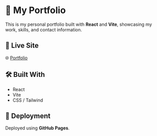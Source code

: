 # 🚀 My Portfolio

This is my personal portfolio built with **React** and **Vite**, showcasing my work, skills, and contact information.

## 🔗 Live Site

🌐 [Portfolio](https://snaehath.github.io/portfolio/#home)

## 🛠️ Built With

- React
- Vite
- CSS / Tailwind 

## 🚀 Deployment

Deployed using **GitHub Pages**.
